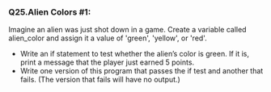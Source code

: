 <p><h3><strong>Q25.Alien Colors #1:</strong></h3>Imagine an alien was just shot down in a game. Create a variable called alien_color and assign it a value of 'green', 'yellow', or 'red'.
<ul>
<li>Write an if statement to test whether the alien’s color is green. If it is, print a message that the player just earned 5 points.</li>
<li>Write one version of this program that passes the if test and another that fails. (The version that fails will have no output.)</li>
</ul>
</p>
